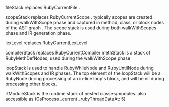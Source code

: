 
  fileStack replaces RubyCurrentFile .

  scopeStack replaces RubyCurrentScope . typically scopes are created during
     walkWithScope phase  and captured in method, class, or block nodes of the AST graph .
     The scope stack is used during both walkWithScopes phase and IR generation phase.

  lexLevel replaces RubyCurrentLexLevel

  compilerStack  replaces RubyCurrentCompiler
  methStack  is a stack of RubyMethDefNodes, used during the walkWithScope phase 

  loopStack is used to handle RubyWhileNode and RubyUntilNode during walkWithScopes 
    and IR phases.  The top element of the loopStack will be a RubyNode during processing
    of an in-line loop's block, and will be nil during processing other blocks.

  rtModuleStack is the runtime stack of nested classes/modules.
    also accessible as (GsProcess _current _rubyThreadDataAt: 5)
